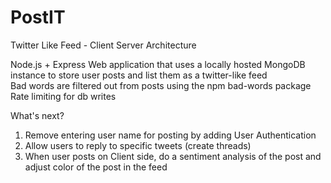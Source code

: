 # PostIT
Twitter Like Feed - Client Server Architecture

Node.js + Express Web application that uses a locally hosted MongoDB instance to store user posts and list them as a twitter-like feed  
Bad words are filtered out from posts using the npm bad-words package
Rate limiting for db writes

What's next?

1. Remove entering user name for posting by adding User Authentication
2. Allow users to reply to specific tweets (create threads)
3. When user posts on Client side, do a sentiment analysis of the post and adjust color of the post in the feed
